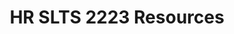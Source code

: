 ---
title: HR SLTS 2223 Resources 
redirect_to: https://drive.google.com/drive/folders/1IXwdg_ACf3c73FgNt-jipPuqtT3AJS3C?usp=sharing
redirect_from: 
  - /HRSLTSResources23
  - /hrsltsresources23
---